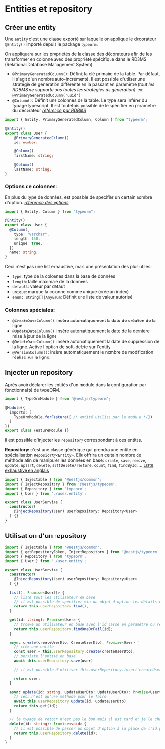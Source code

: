 # Entities et repository

## Créer une entity

Une `entity` c'est une classe exporté sur laquelle on applique le décorateur `@Entity()` importé depuis le package `typeorm`.

On appliquera sur les propriétés de la classe des décorateurs afin de les transformer en colonne avec des propriété spécifique dans le RDBMS (Relational Database Management System).

- `@PrimaryGeneratedColumn()`: Définit la clé primaire de la table. Par défaut, il s'agit d'un nombre auto-incrémenté. Il est possible d'utliser une stratégie de génération différente en la passant en paramètre (*tout les RDBMS ne supporte pas toutes les stratégies de génération)*. ex: `@PrimaryGeneratedColumn('uuid')`
- `@Column()`: Définit une colonnes de la table. Le type sera inférer du typage typescript. Il est toutefois possible de le spécifier en paramétre du décorateur *[référence par RDBMS](https://typeorm.io/#/entities/column-types)*

```ts
import { Entity, PrimaryGeneratedColumn, Column } from "typeorm";

@Entity()
export class User {
    @PrimaryGeneratedColumn()
    id: number;

    @Column()
    firstName: string;

    @Column()
    lastName: string;
}
```

### Options de colonnes:

En plus du type de données, est possible de specifier un certain nombre d'option. *[référence des options](https://typeorm.io/#/entities/column-options)*

```ts
import { Entity, Column } from "typeorm";

@Entity()
export class User {
  @Column({
    type: "varchar",
    length: 150,
    unique: true,
  })
  name: string;
}
```

Ceci n'est pas une list exhaustive, mais une présentation des plus utiles:

- `type`: type de la colonnes dans la base de données
- `length`: taille maximale de la données
- `default`: valeur par défaut
- `unique`: marque la colonne comme unique (crée un index)
- `enum: string[]|AnyEnum`: Définit une liste de valeur autorisé 

### Colonnes spéciales:

- `@CreateDateColumn()`: insère automatiquement la date de création de la ligne
- `@UpdateDateColumn()`: insère automatiquement la date de la dernière mise à jour de la ligne
- `@DeleteDateColumn()`: insère automatiquement la date de suppression de la ligne. Active l'option de soft-delete sur l'entity
- `@VersionColumn()`: insère automatiquement le nombre de modification réalisé sur la ligne.

## Injecter un repository

Aprés avoir déclarer les entités d'un module dans la configuration par fonctionnalité de typeORM.

```ts
import { TypeOrmModule } from '@nestjs/typeorm';

@Module({
  imports: [
    TypeOrmModule.forFeature([ /* entité utilisé par le module */])
  ]
})
export class FeatureModule {}
```
il est possible d'injecter les `repository` correspondant à ces entités.

**Repository:** c'est une classe générique qui prendra une entité en spécialisation `Reposiorty<Entity>`. 
Elle offrira un certain nombre de méthode afin de manipuler les données en base: `create`, `save`, `remove`, `update`, `upsert`, `delete`, `softDelete/restore`, `count`, `find`, `findById`, ...
[Liste exhaustive en anglais](https://typeorm.io/#/repository-api)

```ts
import { Injectable } from '@nestjs/common';
import { InjectRepository } from '@nestjs/typeorm';
import { Repository } from 'typeorm';
import { User } from './user.entity';

export class UserService {
  constructor(
    @InjectRepository(User) userRepository: Repository<User>,
  ) {}
}
```

## Utilisation d'un repository

```ts
import { Injectable } from '@nestjs/common';
import { getRepositoryToken, InjectRepository } from '@nestjs/typeorm';
import { Repository } from 'typeorm';
import { User } from './user.entity';

export class UserService {
  constructor(
    @InjectRepository(User) userRepository: Repository<User>,
  ) {}

  list(): Promise<User[]> {
    // liste tout les utilisateur en base
    // il est possible de spécifier via un objet d'option les détails de la requêtes
    return this.userRepository.find();
  }

  get(id: string): Promise<User> {
    // trouve un utilisateur en base avec l'id passé en paramétre ou renvoi une erreur
    return this.userRepository.findOneOrFail(id);
  }

  async create(createUserDto: CreateUserDto): Promise<User> {
    // crée une entité
    const user = this.userRepository.create(createUserDto);
    // persiste l'entité en base
    await this.userRepository.save(user)

    // il est possible d'utiliser this.userRepository.insert(createUserDto) mais cela ne retourne pas l'entité persisté.

    return user;
  }

  async update(id: string, updateUserDto: UpdateUserDto): Promise<User> {
    // ceci n'est qu'une méthode pour le faire
    await this.userRepository.update(id, updateUserDto)
    return this.get(id);
  }

  // le typage de retour n'est pas le bon mais il est tard et je le changerai...
  delete(id: string): Promise<void> {
    // il est possible de passer un objet d'option à la place de l'id pour supprimer une ou plusieurs entités en fonction de critéres arbitraire.
    return this.userRepository.delete(id);
  }
}
```

